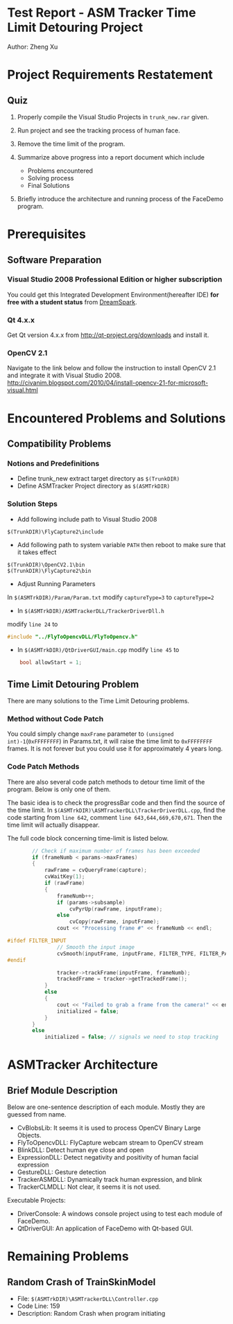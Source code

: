 Test Report - ASM Tracker Time Limit Detouring Project
=========

Author: Zheng Xu

# Project Requirements Restatement

## Quiz

1. Properly compile the Visual Studio Projects in `trunk_new.rar` given.
2. Run project and see the tracking process of human face.
3. Remove the time limit of the program.
4. Summarize above progress into a report document which include 

	- Problems encountered
	- Solving process
	- Final Solutions
	
5. Briefly introduce the architecture and running process of the FaceDemo program.


# Prerequisites 

## Software Preparation

### Visual Studio 2008 Professional Edition or higher subscription
You could get this Integrated Development Environment(hereafter IDE) **for free with a student status** from [DreamSpark](https://www.dreamspark.com/).

### Qt 4.x.x
Get Qt version 4.x.x from http://qt-project.org/downloads and install it.

### OpenCV 2.1 
Navigate to the link below and follow the instruction to install OpenCV 2.1 and integrate it with Visual Studio 2008.
http://civanim.blogspot.com/2010/04/install-opencv-21-for-microsoft-visual.html


# Encountered Problems and Solutions

## Compatibility Problems

### Notions and Predefinitions

- Define trunk_new extract target directory as `$(TrunkDIR)`
- Define ASMTracker Project directory as `$(ASMTrkDIR)`

### Solution Steps

* Add following include path to Visual Studio 2008 

```
$(TrunkDIR)\FlyCapture2\include
```

* Add following path to system variable `PATH` then reboot to make sure that it takes effect

```
$(TrunkDIR)\OpenCV2.1\bin
$(TrunkDIR)\FlyCapture2\bin
```

* Adjust Running Parameters

In `$(ASMTrkDIR)/Param/Param.txt`
modify `captureType=3` to `captureType=2`

* In `$(ASMTrkDIR)/ASMTrackerDLL/TrackerDriverDll.h`

modify `line 24` to
```C 
#include "../FlyToOpencvDLL/FlyToOpencv.h"
```
* In `$(ASMTrkDIR)/QtDriverGUI/main.cpp`
modify `line 45` to 
```C
	bool allowStart = 1;
```

## Time Limit Detouring Problem

There are many solutions to the Time Limit Detouring problems.

### Method without Code Patch
You could simply change `maxFrame` parameter to `(unsigned int)-1`(`0xFFFFFFFF`) in Params.txt, it will raise the time limit to `0xFFFFFFFF` frames. It is not forever but you could use it for approximately 4 years long.

### Code Patch Methods

There are also several code patch methods to detour time limit of the program. Below is only one of them.

The basic idea is to check the progressBar code and then find the source of the time limit.
In `$(ASMTrkDIR)\ASMTrackerDLL\TrackerDriverDLL.cpp`, find the code starting from `line 642`, comment `line 643,644,669,670,671`. Then the time limit will actually disappear. 

The full code block concerning time-limit is listed below.
```C
		// Check if maximum number of frames has been exceeded
		if (frameNumb < params->maxFrames)
		{				
			rawFrame = cvQueryFrame(capture);
			cvWaitKey(1);
			if (rawFrame)
			{
				frameNumb++;
				if (params->subsample)
					cvPyrUp(rawFrame, inputFrame);
				else
					cvCopy(rawFrame, inputFrame);						
				cout << "Processing frame #" << frameNumb << endl;

#ifdef FILTER_INPUT				
				// Smooth the input image		
				cvSmooth(inputFrame, inputFrame, FILTER_TYPE, FILTER_PARAM_1, FILTER_PARAM_1, FILTER_PARAM_2);
#endif

				tracker->trackFrame(inputFrame, frameNumb);				
				trackedFrame = tracker->getTrackedFrame();
			}
			else
			{
				cout << "Failed to grab a frame from the camera!" << endl;		
				initialized = false;
			}
		}		
		else
			initialized = false; // signals we need to stop tracking
```
	
# ASMTracker Architecture

## Brief Module Description

Below are one-sentence description of each module. Mostly they are guessed from name.

- CvBlobsLib: It seems it is used to process OpenCV Binary Large Objects.
- FlyToOpencvDLL: FlyCapture webcam stream to OpenCV stream
- BlinkDLL: Detect human eye close and open 
- ExpressionDLL: Detect negativity and positivity of human facial expression
- GestureDLL: Gesture detection
- TrackerASMDLL: Dynamically track human expression, and blink
- TrackerCLMDLL: Not clear, it seems it is not used.

Executable Projects:

- DriverConsole: A windows console project using to test each module of FaceDemo. 
- QtDriverGUI: An application of FaceDemo with Qt-based GUI.

# Remaining Problems

## Random Crash of TrainSkinModel

- File: `$(ASMTrkDIR)\ASMTrackerDLL\Controller.cpp`
- Code Line: 159
- Description: Random Crash when program initiating
